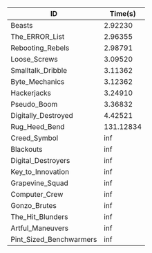 |ID|Time(s)|
|-|-|
|Beasts|2.92230|
|The_ERROR_List|2.96355|
|Rebooting_Rebels|2.98791|
|Loose_Screws|3.09520|
|Smalltalk_Dribble|3.11362|
|Byte_Mechanics|3.12362|
|Hackerjacks|3.24910|
|Pseudo_Boom|3.36832|
|Digitally_Destroyed|4.42521|
|Rug_Heed_Bend|131.12834|
|Creed_Symbol|inf|
|Blackouts|inf|
|Digital_Destroyers|inf|
|Key_to_Innovation|inf|
|Grapevine_Squad|inf|
|Computer_Crew|inf|
|Gonzo_Brutes|inf|
|The_Hit_Blunders|inf|
|Artful_Maneuvers|inf|
|Pint_Sized_Benchwarmers|inf|
